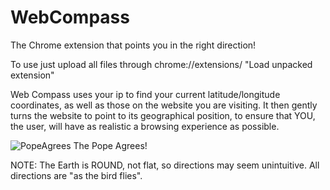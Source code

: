# WebCompass

The Chrome extension that points you in the right direction!

To use just upload all files through chrome://extensions/ "Load unpacked extension"

Web Compass uses your ip to find your current latitude/longitude coordinates, as well as those on the website you are visiting. It then gently turns the website to point to its geographical position, to ensure that YOU, the user, will have as realistic a browsing experience as possible.

![PopeAgrees](ArniFreyrG.github.com/WebCompass/ThePopeAgrees.png)
The Pope Agrees!

NOTE: The Earth is ROUND, not flat, so directions may seem unintuitive. All directions are "as the bird flies".
